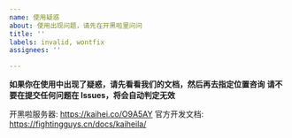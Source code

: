 ```yaml
---
name: 使用疑惑
about: 使用出现问题，请先在开黑啦里问问
title: ''
labels: invalid, wontfix
assignees: ''

---
```



**如果你在使用中出现了疑惑，请先看看我们的文档，然后再去指定位置咨询**
**请不要在提交任何问题在 Issues，将会自动判定无效**


开黑啦服务器: https://kaihei.co/O9A5AY
官方开发文档: https://fightingguys.cn/docs/kaiheila/
